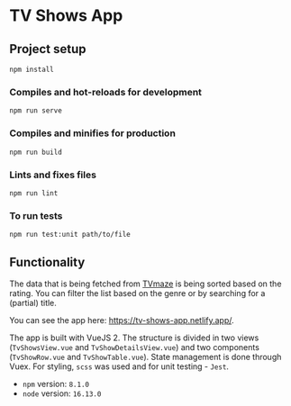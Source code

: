 # TV Shows App

## Project setup
```
npm install
```

### Compiles and hot-reloads for development
```
npm run serve
```

### Compiles and minifies for production
```
npm run build
```

### Lints and fixes files
```
npm run lint
```

### To run tests
```
npm run test:unit path/to/file
```

## Functionality

The data that is being fetched from [TVmaze](https://www.tvmaze.com/api) is being sorted based on the rating.
You can filter the list based on the genre or by searching for a (partial) title.

You can see the app here: https://tv-shows-app.netlify.app/.

The app is built with VueJS 2. The structure is divided in two views (`TvShowsView.vue` and `TvShowDetailsView.vue`) and two components (`TvShowRow.vue` and `TvShowTable.vue`). State management is done through Vuex. For styling, `scss` was used and for unit testing - `Jest`.

* `npm` version: `8.1.0`
* `node` version: `16.13.0`
